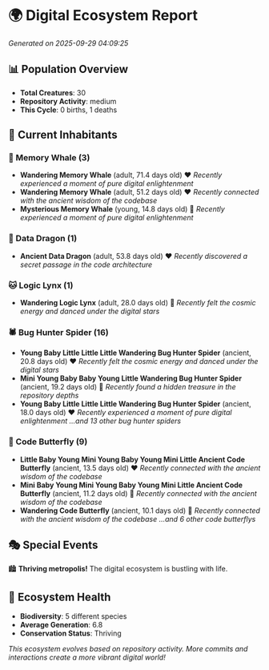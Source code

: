 # 🌍 Digital Ecosystem Report
*Generated on 2025-09-29 04:09:25*

## 📊 Population Overview
- **Total Creatures**: 30
- **Repository Activity**: medium
- **This Cycle**: 0 births, 1 deaths

## 👥 Current Inhabitants

### 🐋 Memory Whale (3)
- **Wandering Memory Whale** (adult, 71.4 days old) ❤️
  *Recently experienced a moment of pure digital enlightenment*
- **Wandering Memory Whale** (adult, 51.2 days old) ❤️
  *Recently connected with the ancient wisdom of the codebase*
- **Mysterious Memory Whale** (young, 14.8 days old) 💚
  *Recently experienced a moment of pure digital enlightenment*

### 🐉 Data Dragon (1)
- **Ancient Data Dragon** (adult, 53.8 days old) ❤️
  *Recently discovered a secret passage in the code architecture*

### 🐱 Logic Lynx (1)
- **Wandering Logic Lynx** (adult, 28.0 days old) 💛
  *Recently felt the cosmic energy and danced under the digital stars*

### 🕷️ Bug Hunter Spider (16)
- **Young Baby Little Little Little Wandering Bug Hunter Spider** (ancient, 20.8 days old) ❤️
  *Recently felt the cosmic energy and danced under the digital stars*
- **Mini Young Baby Baby Young Little Wandering Bug Hunter Spider** (ancient, 19.2 days old) 💛
  *Recently found a hidden treasure in the repository depths*
- **Young Baby Little Little Little Wandering Bug Hunter Spider** (ancient, 18.0 days old) ❤️
  *Recently experienced a moment of pure digital enlightenment*
  *...and 13 other bug hunter spiders*

### 🦋 Code Butterfly (9)
- **Little Baby Young Mini Young Baby Young Mini Little Ancient Code Butterfly** (ancient, 13.5 days old) ❤️
  *Recently connected with the ancient wisdom of the codebase*
- **Mini Baby Young Mini Young Baby Young Mini Little Ancient Code Butterfly** (ancient, 11.2 days old) 💛
  *Recently connected with the ancient wisdom of the codebase*
- **Wandering Code Butterfly** (ancient, 10.1 days old) 💚
  *Recently connected with the ancient wisdom of the codebase*
  *...and 6 other code butterflys*

## 🎭 Special Events

🏙️ **Thriving metropolis!** The digital ecosystem is bustling with life.

## 🔬 Ecosystem Health
- **Biodiversity**: 5 different species
- **Average Generation**: 6.8
- **Conservation Status**: Thriving

*This ecosystem evolves based on repository activity. More commits and interactions create a more vibrant digital world!*